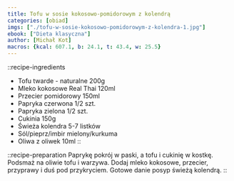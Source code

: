 ```yaml
---
title: Tofu w sosie kokosowo-pomidorowym z kolendrą
categories: [obiad]
imgs: ["./tofu-w-sosie-kokosowo-pomidorowym-z-kolendra-1.jpg"]
ebook: ["Dieta klasyczna"]
author: [Michał Kot]
macros: {kcal: 607.1, b: 24.1, t: 43.4, w: 25.5}
---
```

::recipe-ingredients
- Tofu twarde - naturalne 200g
- Mleko kokosowe Real Thai 120ml
- Przecier pomidorowy 150ml
- Papryka czerwona 1/2 szt.
- Papryka zielona 1/2 szt.
- Cukinia 150g
- Świeża kolendra 5-7 listków
- Sól/pieprz/imbir mielony/kurkuma
- Oliwa z oliwek 10ml
::

::recipe-preparation
Paprykę pokrój w paski, a tofu i cukinię w kostkę. Podsmaż na oliwie tofu i warzywa. Dodaj mleko kokosowe, przecier, przyprawy i duś pod przykryciem. Gotowe danie posyp świeżą kolendrą.
::